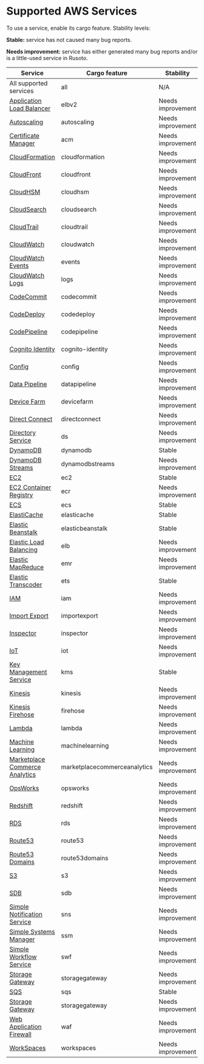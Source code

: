 # Supported AWS Services

To use a service, enable its cargo feature.  Stability levels:

**Stable:** service has not caused many bug reports.

**Needs improvement:** service has either generated many bug reports and/or is a little-used service in Rusoto. 

Service | Cargo feature | Stability
--------|---------------|---------
All supported services | all | N/A
[Application Load Balancer](https://aws.amazon.com/elasticloadbalancing/applicationloadbalancer/) | elbv2 | Needs improvement
[Autoscaling](https://aws.amazon.com/autoscaling/) | autoscaling | Needs improvement
[Certificate Manager](https://aws.amazon.com/certificate-manager/) | acm | Needs improvement
[CloudFormation](https://aws.amazon.com/cloudformation/) | cloudformation | Needs improvement
[CloudFront](https://aws.amazon.com/cloudfront/) | cloudfront | Needs improvement
[CloudHSM](https://aws.amazon.com/cloudhsm/) | cloudhsm | Needs improvement
[CloudSearch](https://aws.amazon.com/cloudsearch/) | cloudsearch | Needs improvement
[CloudTrail](https://aws.amazon.com/cloudtrail/) | cloudtrail | Needs improvement
[CloudWatch](https://aws.amazon.com/cloudwatch/) | cloudwatch | Needs improvement
[CloudWatch Events](http://docs.aws.amazon.com/AmazonCloudWatch/latest/DeveloperGuide/WhatIsCloudWatchEvents.html) | events | Needs improvement 
[CloudWatch Logs](http://docs.aws.amazon.com/AmazonCloudWatch/latest/DeveloperGuide/CWL_GettingStarted.html) | logs | Needs improvement 
[CodeCommit](https://aws.amazon.com/codecommit/) | codecommit | Needs improvement
[CodeDeploy](https://aws.amazon.com/codedeploy/) | codedeploy | Needs improvement
[CodePipeline](https://aws.amazon.com/codepipeline/) | codepipeline | Needs improvement
[Cognito Identity](http://docs.aws.amazon.com/cognito/latest/developerguide/cognito-identity.html) | cognito-identity | Needs improvement 
[Config](https://aws.amazon.com/config/) | config | Needs improvement
[Data Pipeline](https://aws.amazon.com/datapipeline/) | datapipeline | Needs improvement
[Device Farm](https://aws.amazon.com/device-farm/) | devicefarm | Needs improvement
[Direct Connect](https://aws.amazon.com/directconnect/) | directconnect | Needs improvement
[Directory Service](https://aws.amazon.com/directoryservice/) | ds | Needs improvement
[DynamoDB](https://aws.amazon.com/dynamodb/) | dynamodb | Stable
[DynamoDB Streams](http://docs.aws.amazon.com/amazondynamodb/latest/developerguide/Streams.html) | dynamodbstreams | Needs improvement 
[EC2](https://aws.amazon.com/ec2/) | ec2 | Stable
[EC2 Container Registry](https://aws.amazon.com/ecr/) | ecr | Needs improvement
[ECS](https://aws.amazon.com/ecs/) | ecs | Stable
[ElastiCache](https://aws.amazon.com/elasticache/) | elasticache | Stable
[Elastic Beanstalk](https://aws.amazon.com/elasticbeanstalk/) | elasticbeanstalk | Stable
[Elastic Load Balancing](https://aws.amazon.com/elasticloadbalancing/) | elb | Needs improvement
[Elastic MapReduce](https://aws.amazon.com/elasticmapreduce/) | emr | Needs improvement 
[Elastic Transcoder](https://aws.amazon.com/elastictranscoder/) | ets | Stable
[IAM](https://aws.amazon.com/iam/) | iam | Needs improvement
[Import Export](https://aws.amazon.com/documentation/importexport/) | importexport | Needs improvement
[Inspector](https://aws.amazon.com/inspector/) | inspector | Needs improvement
[IoT](https://aws.amazon.com/iot/) | iot | Needs improvement
[Key Management Service](https://aws.amazon.com/kms/) | kms | Stable
[Kinesis](https://aws.amazon.com/kinesis/) | kinesis | Needs improvement
[Kinesis Firehose](https://aws.amazon.com/kinesis/firehose/) | firehose | Needs improvement
[Lambda](https://aws.amazon.com/lambda/) | lambda | Needs improvement
[Machine Learning](https://aws.amazon.com/machine-learning/) | machinelearning | Needs improvement 
[Marketplace Commerce Analytics](https://s3.amazonaws.com/awsmp-loadforms/AWS-Marketplace-Commerce-Analytics-Service-Onboarding-and-Technical-Guide.pdf) | marketplacecommerceanalytics | Needs improvement
[OpsWorks](https://aws.amazon.com/opsworks/) | opsworks | Needs improvement
[Redshift](https://aws.amazon.com/redshift/) | redshift | Needs improvement
[RDS](https://aws.amazon.com/rds/) | rds | Needs improvement
[Route53](https://aws.amazon.com/route53/) | route53 | Needs improvement
[Route53 Domains](http://docs.aws.amazon.com/Route53/latest/APIReference/actions-on-domain-registrations.html) | route53domains | Needs improvement 
[S3](https://aws.amazon.com/s3/) | s3 | Needs improvement
[SDB](https://aws.amazon.com/simpledb/) | sdb | Needs improvement
[Simple Notification Service](https://aws.amazon.com/sns/) | sns | Needs improvement
[Simple Systems Manager](http://docs.aws.amazon.com/ssm/latest/APIReference/Welcome.html) | ssm | Needs improvement 
[Simple Workflow Service](https://aws.amazon.com/swf/) | swf | Needs improvement
[Storage Gateway](https://aws.amazon.com/storagegateway/) | storagegateway | Needs improvement
[SQS](https://aws.amazon.com/sqs/) | sqs | Stable
[Storage Gateway](https://aws.amazon.com/storagegateway/) | storagegateway | Needs improvement
[Web Application Firewall](https://aws.amazon.com/waf/) | waf | Needs improvement
[WorkSpaces](https://aws.amazon.com/workspaces/) | workspaces | Needs improvement
